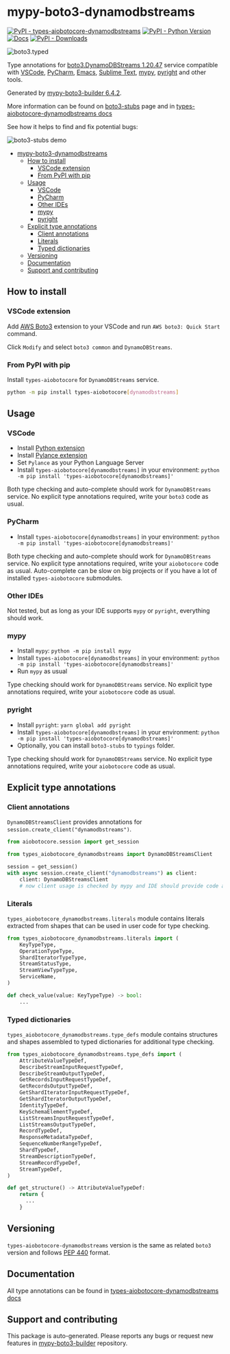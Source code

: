 <a id="mypy-boto3-dynamodbstreams"></a>

# mypy-boto3-dynamodbstreams

[![PyPI - types-aiobotocore-dynamodbstreams](https://img.shields.io/pypi/v/types-aiobotocore-dynamodbstreams.svg?color=blue)](https://pypi.org/project/types-aiobotocore-dynamodbstreams)
[![PyPI - Python Version](https://img.shields.io/pypi/pyversions/types-aiobotocore-dynamodbstreams.svg?color=blue)](https://pypi.org/project/types-aiobotocore-dynamodbstreams)
[![Docs](https://img.shields.io/readthedocs/mypy-boto3-builder.svg?color=blue)](https://mypy-boto3-builder.readthedocs.io/)
[![PyPI - Downloads](https://img.shields.io/pypi/dm/types-aiobotocore-dynamodbstreams?color=blue)](https://pypistats.org/packages/types-aiobotocore-dynamodbstreams)

![boto3.typed](https://github.com/vemel/mypy_boto3_builder/raw/main/logo.png)

Type annotations for
[boto3.DynamoDBStreams 1.20.47](https://boto3.amazonaws.com/v1/documentation/api/latest/reference/services/dynamodbstreams.html#DynamoDBStreams)
service compatible with [VSCode](https://code.visualstudio.com/),
[PyCharm](https://www.jetbrains.com/pycharm/),
[Emacs](https://www.gnu.org/software/emacs/),
[Sublime Text](https://www.sublimetext.com/),
[mypy](https://github.com/python/mypy),
[pyright](https://github.com/microsoft/pyright) and other tools.

Generated by
[mypy-boto3-builder 6.4.2](https://github.com/vemel/mypy_boto3_builder).

More information can be found on
[boto3-stubs](https://pypi.org/project/boto3-stubs/) page and in
[types-aiobotocore-dynamodbstreams docs](https://vemel.github.io/types_aiobotocore_docs/types_aiobotocore_dynamodbstreams/)

See how it helps to find and fix potential bugs:

![boto3-stubs demo](https://github.com/vemel/mypy_boto3_builder/raw/main/demo.gif)

- [mypy-boto3-dynamodbstreams](#mypy-boto3-dynamodbstreams)
  - [How to install](#how-to-install)
    - [VSCode extension](#vscode-extension)
    - [From PyPI with pip](#from-pypi-with-pip)
  - [Usage](#usage)
    - [VSCode](#vscode)
    - [PyCharm](#pycharm)
    - [Other IDEs](#other-ides)
    - [mypy](#mypy)
    - [pyright](#pyright)
  - [Explicit type annotations](#explicit-type-annotations)
    - [Client annotations](#client-annotations)
    - [Literals](#literals)
    - [Typed dictionaries](#typed-dictionaries)
  - [Versioning](#versioning)
  - [Documentation](#documentation)
  - [Support and contributing](#support-and-contributing)

<a id="how-to-install"></a>

## How to install

<a id="vscode-extension"></a>

### VSCode extension

Add
[AWS Boto3](https://marketplace.visualstudio.com/items?itemName=Boto3typed.boto3-ide)
extension to your VSCode and run `AWS boto3: Quick Start` command.

Click `Modify` and select `boto3 common` and `DynamoDBStreams`.

<a id="from-pypi-with-pip"></a>

### From PyPI with pip

Install `types-aiobotocore` for `DynamoDBStreams` service.

```bash
python -m pip install types-aiobotocore[dynamodbstreams]
```

<a id="usage"></a>

## Usage

<a id="vscode"></a>

### VSCode

- Install
  [Python extension](https://marketplace.visualstudio.com/items?itemName=ms-python.python)
- Install
  [Pylance extension](https://marketplace.visualstudio.com/items?itemName=ms-python.vscode-pylance)
- Set `Pylance` as your Python Language Server
- Install `types-aiobotocore[dynamodbstreams]` in your environment:
  `python -m pip install 'types-aiobotocore[dynamodbstreams]'`

Both type checking and auto-complete should work for `DynamoDBStreams` service.
No explicit type annotations required, write your `boto3` code as usual.

<a id="pycharm"></a>

### PyCharm

- Install `types-aiobotocore[dynamodbstreams]` in your environment:
  `python -m pip install 'types-aiobotocore[dynamodbstreams]'`

Both type checking and auto-complete should work for `DynamoDBStreams` service.
No explicit type annotations required, write your `aiobotocore` code as usual.
Auto-complete can be slow on big projects or if you have a lot of installed
`types-aiobotocore` submodules.

<a id="other-ides"></a>

### Other IDEs

Not tested, but as long as your IDE supports `mypy` or `pyright`, everything
should work.

<a id="mypy"></a>

### mypy

- Install `mypy`: `python -m pip install mypy`
- Install `types-aiobotocore[dynamodbstreams]` in your environment:
  `python -m pip install 'types-aiobotocore[dynamodbstreams]'`
- Run `mypy` as usual

Type checking should work for `DynamoDBStreams` service. No explicit type
annotations required, write your `aiobotocore` code as usual.

<a id="pyright"></a>

### pyright

- Install `pyright`: `yarn global add pyright`
- Install `types-aiobotocore[dynamodbstreams]` in your environment:
  `python -m pip install 'types-aiobotocore[dynamodbstreams]'`
- Optionally, you can install `boto3-stubs` to `typings` folder.

Type checking should work for `DynamoDBStreams` service. No explicit type
annotations required, write your `aiobotocore` code as usual.

<a id="explicit-type-annotations"></a>

## Explicit type annotations

<a id="client-annotations"></a>

### Client annotations

`DynamoDBStreamsClient` provides annotations for
`session.create_client("dynamodbstreams")`.

```python
from aiobotocore.session import get_session

from types_aiobotocore_dynamodbstreams import DynamoDBStreamsClient

session = get_session()
with async session.create_client("dynamodbstreams") as client:
    client: DynamoDBStreamsClient
    # now client usage is checked by mypy and IDE should provide code auto-complete
```

<a id="literals"></a>

### Literals

`types_aiobotocore_dynamodbstreams.literals` module contains literals extracted
from shapes that can be used in user code for type checking.

```python
from types_aiobotocore_dynamodbstreams.literals import (
    KeyTypeType,
    OperationTypeType,
    ShardIteratorTypeType,
    StreamStatusType,
    StreamViewTypeType,
    ServiceName,
)

def check_value(value: KeyTypeType) -> bool:
    ...
```

<a id="typed-dictionaries"></a>

### Typed dictionaries

`types_aiobotocore_dynamodbstreams.type_defs` module contains structures and
shapes assembled to typed dictionaries for additional type checking.

```python
from types_aiobotocore_dynamodbstreams.type_defs import (
    AttributeValueTypeDef,
    DescribeStreamInputRequestTypeDef,
    DescribeStreamOutputTypeDef,
    GetRecordsInputRequestTypeDef,
    GetRecordsOutputTypeDef,
    GetShardIteratorInputRequestTypeDef,
    GetShardIteratorOutputTypeDef,
    IdentityTypeDef,
    KeySchemaElementTypeDef,
    ListStreamsInputRequestTypeDef,
    ListStreamsOutputTypeDef,
    RecordTypeDef,
    ResponseMetadataTypeDef,
    SequenceNumberRangeTypeDef,
    ShardTypeDef,
    StreamDescriptionTypeDef,
    StreamRecordTypeDef,
    StreamTypeDef,
)

def get_structure() -> AttributeValueTypeDef:
    return {
      ...
    }
```

<a id="versioning"></a>

## Versioning

`types-aiobotocore-dynamodbstreams` version is the same as related `boto3`
version and follows [PEP 440](https://www.python.org/dev/peps/pep-0440/)
format.

<a id="documentation"></a>

## Documentation

All type annotations can be found in
[types-aiobotocore-dynamodbstreams docs](https://vemel.github.io/types_aiobotocore_docs/types_aiobotocore_dynamodbstreams/)

<a id="support-and-contributing"></a>

## Support and contributing

This package is auto-generated. Please reports any bugs or request new features
in [mypy-boto3-builder](https://github.com/vemel/mypy_boto3_builder/issues/)
repository.
